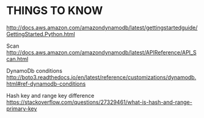 # THINGS TO KNOW  
http://docs.aws.amazon.com/amazondynamodb/latest/gettingstartedguide/GettingStarted.Python.html

Scan  
http://docs.aws.amazon.com/amazondynamodb/latest/APIReference/API_Scan.html

DynamoDb conditions  
http://boto3.readthedocs.io/en/latest/reference/customizations/dynamodb.html#ref-dynamodb-conditions

Hash key and range key difference  
https://stackoverflow.com/questions/27329461/what-is-hash-and-range-primary-key